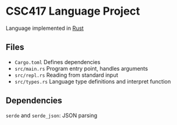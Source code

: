 # CSC417 Language Project
Language implemented in [Rust](https://www.rust-lang.org/)

## Files
- `Cargo.toml` Defines dependencies
- `src/main.rs` Program entry point, handles arguments
- `src/repl.rs` Reading from standard input
- `src/types.rs` Language type definitions and interpret function

## Dependencies
`serde` and `serde_json`: JSON parsing